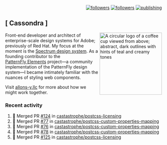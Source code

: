 <p align="right"><a rel="me" href="https://front-end.social/@castastrophe">
    <img alt="followers" title="Follow me on Mastodon" src="https://img.shields.io/mastodon/follow/109297102751309835?domain=https%3A%2F%2Ffront-end.social&label=Follow&logo=mastodon&logoColor=white&style=for-the-badge&labelColor=008080&color=006969"/></a>
  <a href="https://codepen.io/castastrophe/">
    <img alt="followers" title="Follow me on CodePen" src="https://img.shields.io/badge/23-1?color=640464&labelColor=7c007c&style=for-the-badge&logo=codepen&label=Follow"/></a>
<a href="https://castastrophe.medium.com/">
    <img alt="publishing" title="View articles on Medium" src="https://img.shields.io/badge/107-1?color=666&labelColor=444&label=subscribe&logo=medium&logoColor=white&style=for-the-badge"/></a>
</p>

## [&nbsp;Cassondra&nbsp;]

<img align="right" src="https://github-production-user-asset-6210df.s3.amazonaws.com/1840295/253016758-ba468774-1cd3-42c2-8f43-947b5eeb5edf.png" height="200" alt="A circular logo of a coffee cup viewed from above; abstract, dark outlines with hints of teal and creamy tones">

Front-end developer and architect of enterprise-scale design systems for Adobe; previously of Red Hat. My focus at the moment is the [Spectrum design system](https://github.com/adobe/spectrum-css). As a founding contributor to the [PatternFly&nbsp;Elements](https://github.com/patternfly/patternfly-elements) project&mdash;a community implementation of the PatternFly design system&mdash;I became intimately familiar with the nuances of styling web components.

Visit [allons-y.llc](http://allons-y.llc/) for more about how we might work together.

### Recent activity

<!--START_SECTION:activity-->
1. 🎉 Merged PR [#124](https://github.com/castastrophe/postcss-licensing/pull/124) in [castastrophe/postcss-licensing](https://github.com/castastrophe/postcss-licensing)
2. 🎉 Merged PR [#77](https://github.com/castastrophe/postcss-custom-properties-mapping/pull/77) in [castastrophe/postcss-custom-properties-mapping](https://github.com/castastrophe/postcss-custom-properties-mapping)
3. 🎉 Merged PR [#76](https://github.com/castastrophe/postcss-custom-properties-mapping/pull/76) in [castastrophe/postcss-custom-properties-mapping](https://github.com/castastrophe/postcss-custom-properties-mapping)
4. 🎉 Merged PR [#78](https://github.com/castastrophe/postcss-custom-properties-mapping/pull/78) in [castastrophe/postcss-custom-properties-mapping](https://github.com/castastrophe/postcss-custom-properties-mapping)
5. 🎉 Merged PR [#125](https://github.com/castastrophe/postcss-licensing/pull/125) in [castastrophe/postcss-licensing](https://github.com/castastrophe/postcss-licensing)
<!--END_SECTION:activity-->
